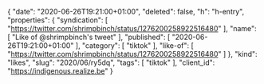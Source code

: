 {
  "date": "2020-06-26T19:21:00+01:00",
  "deleted": false,
  "h": "h-entry",
  "properties": {
    "syndication": [
      "https://twitter.com/shrimpbinch/status/1276200258922516480"
    ],
    "name": [
      "Like of @shrimpbinch's tweet"
    ],
    "published": [
      "2020-06-26T19:21:00+01:00"
    ],
    "category": [
      "tiktok"
    ],
    "like-of": [
      "https://twitter.com/shrimpbinch/status/1276200258922516480"
    ]
  },
  "kind": "likes",
  "slug": "2020/06/ry5dq",
  "tags": [
    "tiktok"
  ],
  "client_id": "https://indigenous.realize.be"
}
